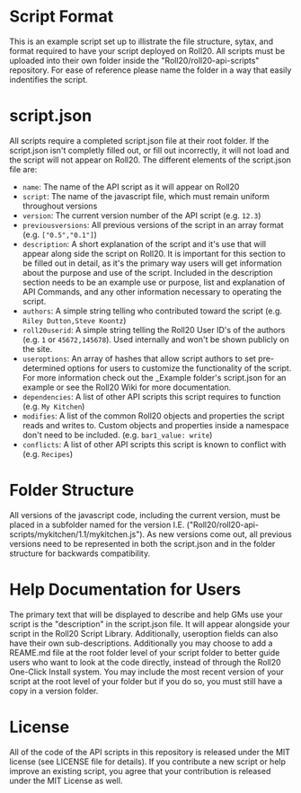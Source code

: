 Script Format
=============

This is an example script set up to illistrate the file structure, sytax, and format required to have your script deployed on Roll20. All scripts must be uploaded into their own folder inside the "Roll20/roll20-api-scripts" repository. For ease of reference please name the folder in a way that easily indentifies the script. 

script.json
============

All scripts require a completed script.json file at their root folder. If the script.json isn't completly filled out, or fill out incorrectly, it will not load and the script will not appear on Roll20. The different elements of the script.json file are:
* `name`: The name of the API script as it will appear on Roll20
* `script`: The name of the javascript file, which must remain uniform throughout versions
* `version`: The current version number of the API script (e.g. `12.3`)
* `previousversions`: All previous versions of the script in an array format (e.g. `["0.5","0.1"]`)
* `description`: A short explanation of the script and it's use that will appear along side the script on Roll20. It is important for this section to be filled out in detail, as it's the primary way users will get information about the purpose and use of the script. Included in the description section needs to be an example use or purpose, list and explanation of API Commands, and any other information necessary to operating the script.
* `authors`: A simple string telling who contributed toward the script (e.g. `Riley Dutton,Steve Koontz`)
* `roll20userid`: A simple string telling the Roll20 User ID's of the authors (e.g. `1` or `45672,145678`). Used internally and won't be shown publicly on the site.
* `useroptions`: An array of hashes that allow script authors to set pre-determined options for users to customize the functionality of the script. For more information check out the _Example folder's script.json for an example or see the Roll20 Wiki for more documentation.
* `dependencies`: A list of other API scripts this script requires to function (e.g. `My Kitchen`) 
* `modifies`: A list of the common Roll20 objects and properties the script reads and writes to. Custom objects and properties inside a namespace don't need to be included. (e.g. `bar1_value: write`)
* `conflicts`: A list of other API scripts this script is known to conflict with (e.g. `Recipes`) 

Folder Structure
================

All versions of the javascript code, including the current version, must be placed in a subfolder named for the version I.E. ("Roll20/roll20-api-scripts/mykitchen/1.1/mykitchen.js"). As new versions come out, all previous versions need to be represented in both the script.json and in the folder structure for backwards compatibility.

Help Documentation for Users
============================

The primary text that will be displayed to describe and help GMs use your script is the "description" in the script.json file. It will appear alongside your script in the Roll20 Script Library. Additionally, useroption fields can also have their own sub-descriptions. Additionally you may choose to add a REAME.md file at the root folder level of your script folder to better guide users who want to look at the code directly, instead of through the Roll20 One-Click Install system. You may include the most recent version of your script at the root level of your folder but if you do so, you must still have a copy in a version folder.


License
=======

All of the code of the API scripts in this repository is released under the MIT license (see LICENSE file for details). If you contribute a new script or help improve an existing script, you agree that your contribution is released under the MIT License as well.
